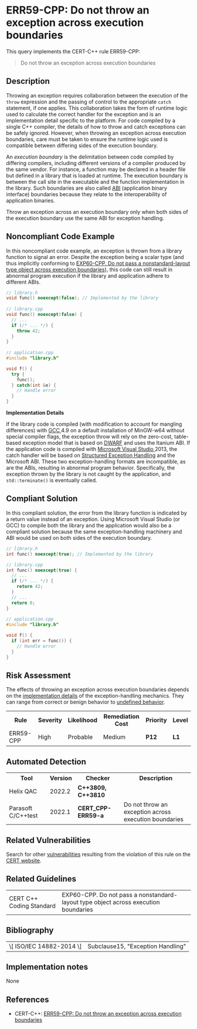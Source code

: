 # ERR59-CPP: Do not throw an exception across execution boundaries

This query implements the CERT-C++ rule ERR59-CPP:

> Do not throw an exception across execution boundaries


## Description

Throwing an exception requires collaboration between the execution of the `throw` expression and the passing of control to the appropriate `catch` statement, if one applies. This collaboration takes the form of runtime logic used to calculate the correct handler for the exception and is an implementation detail specific to the platform. For code compiled by a single C++ compiler, the details of how to throw and catch exceptions can be safely ignored. However, when throwing an exception across execution boundaries, care must be taken to ensure the runtime logic used is compatible between differing sides of the execution boundary.

An *execution boundary* is the delimitation between code compiled by differing compilers, including different versions of a compiler produced by the same vendor. For instance, a function may be declared in a header file but defined in a library that is loaded at runtime. The execution boundary is between the call site in the executable and the function implementation in the library. Such boundaries are also called [ABI](https://wiki.sei.cmu.edu/confluence/display/cplusplus/BB.+Definitions#BB.Definitions-applicationbinaryinterface) (application binary interface) boundaries because they relate to the interoperability of application binaries.

Throw an exception across an execution boundary only when both sides of the execution boundary use the same ABI for exception handling.

## Noncompliant Code Example

In this noncompliant code example, an exception is thrown from a library function to signal an error. Despite the exception being a scalar type (and thus implicitly conforming to [EXP60-CPP. Do not pass a nonstandard-layout type object across execution boundaries](https://wiki.sei.cmu.edu/confluence/display/cplusplus/EXP60-CPP.+Do+not+pass+a+nonstandard-layout+type+object+across+execution+boundaries)), this code can still result in abnormal program execution if the library and application adhere to different ABIs.

```cpp
// library.h
void func() noexcept(false); // Implemented by the library
 
// library.cpp
void func() noexcept(false) {
  // ...
  if (/* ... */) {
    throw 42;
  }
}
 
// application.cpp
#include "library.h"

void f() {
  try {
    func();
  } catch(int &e) {
    // Handle error
  }
}
```
**Implementation Details**

If the library code is compiled (with modification to account for mangling differences) with [GCC ](https://wiki.sei.cmu.edu/confluence/display/cplusplus/BB.+Definitions#BB.Definitions-gcc)4.9 on a default installation of MinGW-w64 without special compiler flags, the exception throw will rely on the zero-cost, table-based exception model that is based on [DWARF](http://wiki.dwarfstd.org/index.php?title=Exception_Handling) and uses the Itanium ABI. If the application code is compiled with [Microsoft Visual Studio ](https://wiki.sei.cmu.edu/confluence/display/cplusplus/BB.+Definitions#BB.Definitions-msvc)2013, the catch handler will be based on [Structured Exception Handling](https://en.wikipedia.org/wiki/Microsoft-specific_exception_handling_mechanisms) and the Microsoft ABI. These two exception-handling formats are incompatible, as are the ABIs, resulting in abnormal program behavior. Specifically, the exception thrown by the library is not caught by the application, and `std::terminate()` is eventually called.

## Compliant Solution

In this compliant solution, the error from the library function is indicated by a return value instead of an exception. Using Microsoft Visual Studio (or GCC) to compile both the library and the application would also be a compliant solution because the same exception-handling machinery and ABI would be used on both sides of the execution boundary.

```cpp
// library.h
int func() noexcept(true); // Implemented by the library

// library.cpp
int func() noexcept(true) {
  // ...
  if (/* ... */) {
    return 42;
  }
  // ...
  return 0;
}
 
// application.cpp
#include "library.h"

void f() {
  if (int err = func()) {
    // Handle error
  }
}
```

## Risk Assessment

The effects of throwing an exception across execution boundaries depends on the [implementation details](https://wiki.sei.cmu.edu/confluence/display/cplusplus/BB.+Definitions#BB.Definitions-implementation) of the exception-handling mechanics. They can range from correct or benign behavior to [undefined behavior](https://wiki.sei.cmu.edu/confluence/display/cplusplus/BB.+Definitions#BB.Definitions-undefinedbehavior).

<table> <tbody> <tr> <th> Rule </th> <th> Severity </th> <th> Likelihood </th> <th> Remediation Cost </th> <th> Priority </th> <th> Level </th> </tr> <tr> <td> ERR59-CPP </td> <td> High </td> <td> Probable </td> <td> Medium </td> <td> <strong>P12</strong> </td> <td> <strong>L1</strong> </td> </tr> </tbody> </table>


## Automated Detection

<table> <tbody> <tr> <th> Tool </th> <th> Version </th> <th> Checker </th> <th> Description </th> </tr> <tr> <td> <a> Helix QAC </a> </td> <td> 2022.2 </td> <td> <strong>C++3809, C++3810</strong> </td> <td> </td> </tr> <tr> <td> <a> Parasoft C/C++test </a> </td> <td> 2022.1 </td> <td> <strong>CERT_CPP-ERR59-a</strong> </td> <td> Do not throw an exception across execution boundaries </td> </tr> </tbody> </table>


## Related Vulnerabilities

Search for other [vulnerabilities](https://wiki.sei.cmu.edu/confluence/display/c/BB.+Definitions#BB.Definitions-vulnerability) resulting from the violation of this rule on the [CERT website](https://www.kb.cert.org/vulnotes/bymetric?searchview&query=FIELD+KEYWORDS+contains+ERR59-CPP).

## Related Guidelines

<table> <tbody> <tr> <td> <a> CERT C++ Coding Standard </a> </td> <td> <a> EXP60-CPP. Do not pass a nonstandard-layout type object across execution boundaries </a> </td> </tr> </tbody> </table>


## Bibliography

<table> <tbody> <tr> <td> \[ <a> ISO/IEC 14882-2014 </a> \] </td> <td> Subclause15, "Exception Handling" </td> </tr> </tbody> </table>


## Implementation notes

None

## References

* CERT-C++: [ERR59-CPP: Do not throw an exception across execution boundaries](https://wiki.sei.cmu.edu/confluence/pages/viewpage.action?pageId=88046682)
